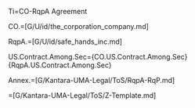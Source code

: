 Ti=CO-RqpA Agreement

CO.=[G/U/id/the_corporation_company.md]

RqpA.=[G/U/id/safe_hands_inc.md]

US.Contract.Among.Sec={CO.US.Contract.Among.Sec}{RqpA.US.Contract.Among.Sec}

Annex.=[G/Kantara-UMA-Legal/ToS/RqpA-RqP.md]

=[G/Kantara-UMA-Legal/ToS/Z-Template.md]